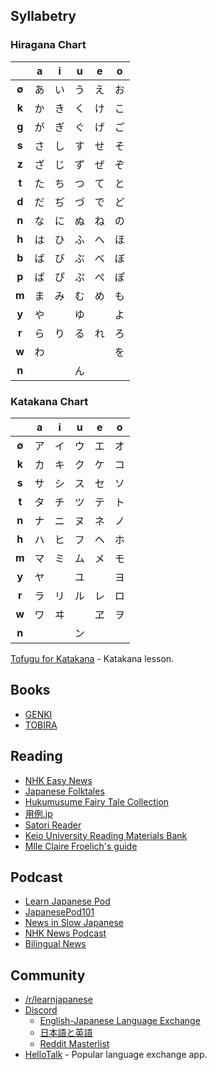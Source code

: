 ## Syllabetry

### Hiragana Chart
 
|     |**a**|**i**|**u**|**e**|**o**| 
|:-:|:-:|:-:|:-:|:-:|:-:|
|**∅**|あ|い|う|え|お|
|**k**|か	|き    |く	 |け	|こ   |
|**g**|が	|ぎ    |ぐ	 |げ	|ご   |
|**s**|さ	|し	   |す	 |せ	|そ   | 
|**z**|ざ	|じ	   |ず	 |ぜ	|ぞ   |
|**t**|た	|ち	   |つ	 |て	|と   |
|**d**|だ	|ぢ	   |づ	 |で	|ど   |
|**n**|な	|に	   |ぬ	 |ね	|の   |
|**h**|は	|ひ	   |ふ	 |へ	|ほ   |
|**b**|ば        |び	   |ぶ	 |べ 	|ぼ   |
|**p**|ぱ	|ぴ	   |ぷ	 |ぺ	|ぽ   |
|**m**|ま	|み         |む	 |め	|も   |
|**y**|や	|	   |ゆ   |	    |よ  |
|**r**|ら	|り	   |る	 |れ	|ろ   |
|**w**|わ	|	   |	 |     |を    | 
|**n**|||ん |||


### Katakana Chart

|     |**a**|**i**|**u**|**e**|**o**| 
|:---:|:---:|:---:|:---:|:---:|:---:|
|**∅**|ア   |イ	   |ウ	 |エ    |オ   |
|**k**|カ 	|キ	   |ク	 |ケ	|コ   |
|**s**|サ	|シ	   |ス	 |セ	|ソ   |
|**t**|タ	|チ	   |ツ	 |テ	|ト   |
|**n**|ナ	|ニ	   |ヌ	 |ネ	|ノ   |
|**h**|ハ	|ヒ	   |フ	 |ヘ	|ホ   |   
|**m**|マ	|ミ    |ム	 |メ 	|モ   |
|**y**|ヤ	|	   |ユ   |	    |ヨ  |
|**r**|ラ	|リ	   |ル	 |レ	|ロ   |
|**w**|ワ	|ヰ	   |	 |ヱ    |ヲ   | 
|**n**|||ン|||

[Tofugu for Katakana](https://www.tofugu.com/japanese/learn-katakana/) - Katakana lesson.


## Books
* [GENKI](http://genki.japantimes.co.jp/index_en)
* [TOBIRA](http://tobiraweb.9640.jp/)

## Reading

* [NHK Easy News](http://www3.nhk.or.jp/news/easy/) 
* [Japanese Folktales](http://www.e-hon.jp/ehon_jp/index1.htm) 
* [Hukumusume Fairy Tale Collection](http://hukumusume.com/douwa/) 
* [用例.jp](http://yourei.jp/) 
* [Satori Reader](https://www.satorireader.com/) 
* [Keio University Reading Materials Bank](http://language.tiu.ac.jp/materials/jpn/index.html) 
* [Mlle Claire Froelich's guide](http://www.guidetojapanese.org/learn/)

## Podcast
* [Learn Japanese Pod](https://learnjapanesepod.com/) 
* [JapanesePod101](https://www.japanesepod101.com/) 
* [News in Slow Japanese](http://newsinslowjapanese.com/) 
* [NHK News Podcast](http://www.nhk.or.jp/podcasts/) 
* [Bilingual News](http://bilingualnews.libsyn.com/) 

## Community

* [/r/learnjapanese](https://www.reddit.com/r/LearnJapanese/) 
* [Discord](https://discordapp.com/) 
	* [English-Japanese Language Exchange](https://discord.gg/NJJCYVD) 
	* [日本語と英語](https://discord.gg/0eIsYvFQul270V1L) 
	* [Reddit Masterlist](https://www.reddit.com/r/languagelearning/comments/5m5426/discord_language_learning_servers_masterlist/) 
* [HelloTalk](https://www.hellotalk.com/) - Popular language exchange app.
